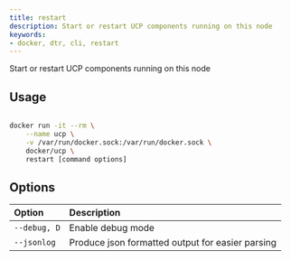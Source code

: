 ```yaml
---
title: restart
description: Start or restart UCP components running on this node
keywords:
- docker, dtr, cli, restart
---
```


Start or restart UCP components running on this node

## Usage

```bash

docker run -it --rm \
    --name ucp \
    -v /var/run/docker.sock:/var/run/docker.sock \
    docker/ucp \
    restart [command options]

```

## Options

| Option                    | Description                |
|:--------------------------|:---------------------------|
|`--debug, D`|Enable debug mode|
|`--jsonlog`|Produce json formatted output for easier parsing|
